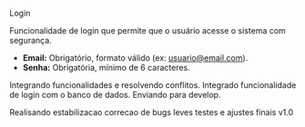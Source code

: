 Login   

Funcionalidade de login que permite que o usuário acesse o sistema com segurança.

- **Email:** Obrigatório, formato válido (ex: usuario@email.com).
- **Senha:** Obrigatória, mínimo de 6 caracteres.

Integrando funcionalidades e resolvendo conflitos.
Integrado funcionalidade de login com o banco de dados.
Enviando para develop.

Realisando estabilizacao correcao de bugs leves 
testes e ajustes finais 
v1.0